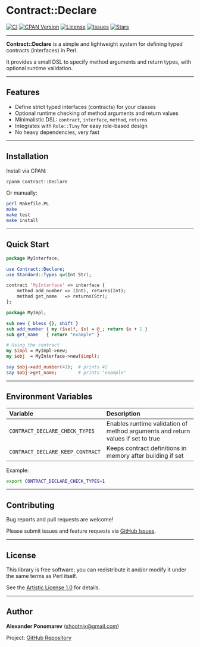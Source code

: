 # Contract::Declare

[![CI](https://github.com/shootnix/perl-Contract-Declare/actions/workflows/ci.yml/badge.svg)](https://github.com/shootnix/perl-Contract-Declare/actions)
[![CPAN Version](https://badge.fury.io/pl/perl-Contract-Declare.svg)](https://metacpan.org/pod/Contract::Declare)
[![License](https://img.shields.io/badge/license-Perl%20Artistic-blue.svg)](https://dev.perl.org/licenses/artistic.html)
[![Issues](https://img.shields.io/github/issues/shootnix/perl-Contract-Declare.svg)](https://github.com/shootnix/perl-Contract-Declare/issues)
[![Stars](https://img.shields.io/github/stars/shootnix/perl-Contract-Declare.svg)](https://github.com/shootnix/perl-Contract-Declare/stargazers)

---

**Contract::Declare** is a simple and lightweight system for defining typed contracts (interfaces) in Perl.

It provides a small DSL to specify method arguments and return types, with optional runtime validation.

---

## Features

- Define strict typed interfaces (contracts) for your classes
- Optional runtime checking of method arguments and return values
- Minimalistic DSL: `contract`, `interface`, `method`, `returns`
- Integrates with `Role::Tiny` for easy role-based design
- No heavy dependencies, very fast

---

## Installation

Install via CPAN:

```bash
cpanm Contract::Declare
```

Or manually:

```bash
perl Makefile.PL
make
make test
make install
```

---

## Quick Start

```perl
package MyInterface;

use Contract::Declare;
use Standard::Types qw(Int Str);

contract 'MyInterface' => interface {
    method add_number => (Int), returns(Int);
    method get_name   => returns(Str);
};

package MyImpl;

sub new { bless {}, shift }
sub add_number { my ($self, $x) = @_; return $x + 1 }
sub get_name   { return "example" }

# Using the contract
my $impl = MyImpl->new;
my $obj  = MyInterface->new($impl);

say $obj->add_number(41);  # prints 42
say $obj->get_name;        # prints "example"
```

---

## Environment Variables

| Variable | Description |
|:---------|:-------------|
| `CONTRACT_DECLARE_CHECK_TYPES` | Enables runtime validation of method arguments and return values if set to true |
| `CONTRACT_DECLARE_KEEP_CONTRACT` | Keeps contract definitions in memory after building if set |

Example:

```bash
export CONTRACT_DECLARE_CHECK_TYPES=1
```

---

## Contributing

Bug reports and pull requests are welcome!

Please submit issues and feature requests via [GitHub Issues](https://github.com/yourname/Contract-Declare/issues).

---

## License

This library is free software; you can redistribute it and/or modify it under the same terms as Perl itself.

See the [Artistic License 1.0](https://dev.perl.org/licenses/artistic.html) for details.

---

## Author

**Alexander Ponomarev** (<shootnix@gmail.com>)

Project: [GitHub Repository](https://github.com/yourname/Contract-Declare)
